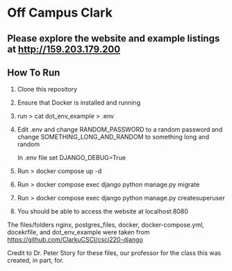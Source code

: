 # Off Campus Clark

## Please explore the website and example listings at http://159.203.179.200

## How To Run

1. Clone this repository

2. Ensure that Docker is installed and running

3. run > cat dot_env_example > .env

4. Edit .env and change RANDOM_PASSWORD to a random password and change SOMETHING_LONG_AND_RANDOM to something long and random

    In .env file set DJANGO_DEBUG=True

5. Run > docker compose up -d

6. Run > docker compose exec django python manage.py migrate

7. Run > docker compose exec django python manage.py createsuperuser

8. You should be able to access the website at localhost:8080




The files/folders nginx, postgres_files, docker, docker-compose.yml, docekrfile, and dot_env_example were taken from https://github.com/ClarkuCSCI/csci220-django

Credit to Dr. Peter Story for these files, our professor for the class this was created, in part, for.


